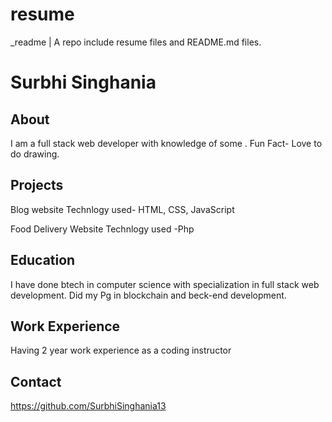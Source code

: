 # resume
_readme  |  A repo include resume files and README.md files.
# Surbhi Singhania

##  About
I am a full stack web developer with knowledge of some  . Fun Fact- Love to do drawing.

## Projects
Blog website
Technlogy used- HTML, CSS, JavaScript

Food Delivery Website 
Technlogy used -Php

## Education 
I have done btech in computer science with specialization in full stack web development. Did my Pg in blockchain and beck-end development.

## Work Experience
Having 2 year work experience as a coding instructor 

## Contact
https://github.com/SurbhiSinghania13
